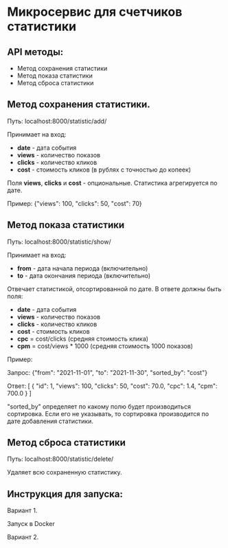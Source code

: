 # Микросервис для счетчиков статистики
## API методы:
- Метод сохранения статистики
- Метод показа статистики
- Метод сброса статистики

## Метод сохранения статистики.

Путь: localhost:8000/statistic/add/

Принимает на вход: 
- **date** - дата события
- **views** - количество показов
- **clicks** - количество кликов
- **cost** - стоимость кликов (в рублях с точностью до копеек)

Поля **views**, **clicks** и **cost** - опциональные.
Статистика агрегируется по дате.

Пример: {"views": 100, "clicks": 50, "cost": 70}

## Метод показа статистики

Путь: localhost:8000/statistic/show/

Принимает на вход:
- **from** - дата начала периода (включительно)
- **to** - дата окончания периода (включительно)

Отвечает статистикой, отсортированной по дате. В ответе должны быть поля:
- **date** - дата события
- **views** - количество показов
- **clicks** - количество кликов
- **cost** - стоимость кликов
- **cpc** = cost/clicks (средняя стоимость клика)
- **cpm** = cost/views * 1000 (средняя стоимость 1000 показов)

Пример: 

Запрос: {"from": "2021-11-01", "to": "2021-11-30", "sorted_by": "cost"}

Ответ: [
    {
        "id": 1,
        "views": 100,
        "clicks": 50,
        "cost": 70.0,
        "cpc": 1.4,
        "cpm": 700.0
    }
]

"sorted_by" определяет по какому полю будет производиться сортировка. Если его не указывать, то сортировка производится по дате добавления статистики.

## Метод сброса статистики

Путь: localhost:8000/statistic/delete/

Удаляет всю сохраненную статистику.

## Инструкция для запуска:

Вариант 1.

Запуск в Docker

Вариант 2.

